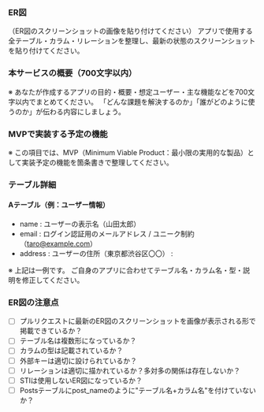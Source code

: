 ### ER図
（ER図のスクリーンショットの画像を貼り付けてください）
アプリで使用する全テーブル・カラム・リレーションを整理し、最新の状態のスクリーンショットを貼り付けてください。

### 本サービスの概要（700文字以内）
※ あなたが作成するアプリの目的・概要・想定ユーザー・主な機能などを700文字以内でまとめてください。
「どんな課題を解決するのか」「誰がどのように使うのか」が伝わる内容にしましょう。

### MVPで実装する予定の機能
※ この項目では、MVP（Minimum Viable Product：最小限の実用的な製品）として実装予定の機能を箇条書きで整理してください。

### テーブル詳細
#### Aテーブル（例：ユーザー情報）
- name : ユーザーの表示名（山田太郎）
- email : ログイン認証用のメールアドレス / ユニーク制約 （taro@example.com）
- address : ユーザーの住所（東京都渋谷区〇〇）
:

※ 上記は一例です。
ご自身のアプリに合わせてテーブル名・カラム名・型・説明を修正してください。

### ER図の注意点
- [ ] プルリクエストに最新のER図のスクリーンショットを画像が表示される形で掲載できているか？
- [ ] テーブル名は複数形になっているか？
- [ ] カラムの型は記載されているか？
- [ ] 外部キーは適切に設けられているか？
- [ ] リレーションは適切に描かれているか？多対多の関係は存在しないか？
- [ ] STIは使用しないER図になっているか？
- [ ] Postsテーブルにpost_nameのように"テーブル名+カラム名"を付けていないか？
